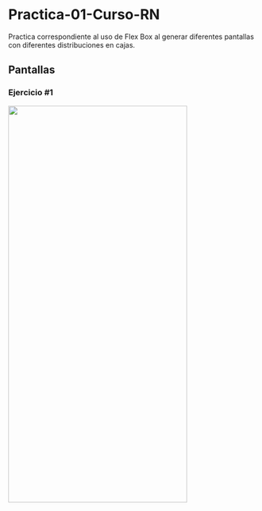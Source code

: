 # Practica-01-Curso-RN
Practica correspondiente al uso de Flex Box al generar diferentes pantallas con diferentes distribuciones en cajas. 

<h2> Pantallas </h2>

<h3> Ejercicio #1 </h3>
<img src="https://i.postimg.cc/G2qzLxJZ/Whats-App-Image-2022-12-11-at-5-56-58-PM.jpg" width="360" height="800"/>
